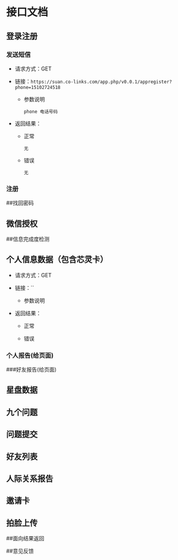 # 接口文档

## 登录注册

### 发送短信

- 请求方式：GET

- 链接：`https://suan.co-links.com/app.php/v0.0.1/appregister?phone=15102724518`

  - 参数说明

    ```
    phone 电话号码
    ```

- 返回结果：

  - 正常

    ```
    无
    ```

  - 错误

    ```
    无
    ```

### 注册



##找回密码



## 微信授权



##信息完成度检测

## 个人信息数据（包含芯灵卡）

* 请求方式：GET

* 链接：``

  * 参数说明

* 返回结果：

  * 正常

  * 错误

### 个人报告(给页面)

###好友报告(给页面)

## 星盘数据



## 九个问题



## 问题提交



## 好友列表



## 人际关系报告



## 邀请卡



## 拍脸上传



##面向结果返回



##意见反馈

